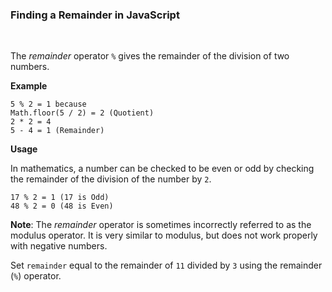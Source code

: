 ### **Finding a Remainder in JavaScript**

<br>

The _remainder_ operator `%` gives the remainder of the division of two numbers.

**Example**

```
5 % 2 = 1 because
Math.floor(5 / 2) = 2 (Quotient)
2 * 2 = 4
5 - 4 = 1 (Remainder)
```

**Usage**

In mathematics, a number can be checked to be even or odd by checking the remainder of the division of the number by `2`.

```
17 % 2 = 1 (17 is Odd)
48 % 2 = 0 (48 is Even)
```

**Note**: The _remainder_ operator is sometimes incorrectly referred to as the modulus operator. It is very similar to modulus, but does not work properly with negative numbers.

Set `remainder` equal to the remainder of `11` divided by `3` using the remainder (`%`) operator.
